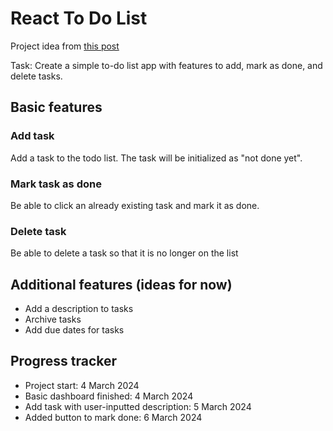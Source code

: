 # React To Do List

Project idea from [this post](https://medium.com/@rohan.fulzele/50-beginner-and-intermediate-level-react-project-ideas-%EF%B8%8F-809b396faa39)

Task: Create a simple to-do list app with features to add, mark as done, and delete tasks.

## Basic features

### Add task
Add a task to the todo list. The task will be initialized as "not done yet".

### Mark task as done
Be able to click an already existing task and mark it as done.

### Delete task
Be able to delete a task so that it is no longer on the list

## Additional features (ideas for now)
* Add a description to tasks
* Archive tasks
* Add due dates for tasks

## Progress tracker
* Project start: 4 March 2024
* Basic dashboard finished: 4 March 2024
* Add task with user-inputted description: 5 March 2024
* Added button to mark done: 6 March 2024
